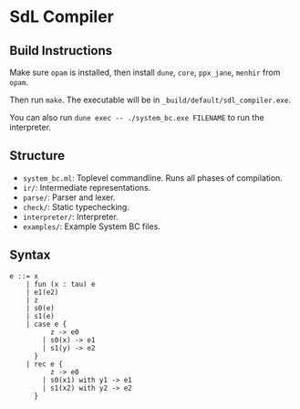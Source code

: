 # SdL Compiler

## Build Instructions

Make sure `opam` is installed, then install `dune`, `core`, `ppx_jane`,
`menhir` from `opam`.

Then run `make`. The executable will be in `_build/default/sdl_compiler.exe`.

You can also run `dune exec -- ./system_bc.exe FILENAME` to run the interpreter.

## Structure
  - `system_bc.ml`: Toplevel commandline. Runs all phases of compilation.
  - `ir/`: Intermediate representations.
  - `parse/`: Parser and lexer.
  - `check/`: Static typechecking.
  - `interpreter/`: Interpreter.
  - `examples/`: Example System BC files.

## Syntax
```
e ::= x
    | fun (x : tau) e
    | e1(e2)
    | z
    | s0(e)
    | s1(e)
    | case e {
          z -> e0
        | s0(x) -> e1
        | s1(y) -> e2
      }
    | rec e {
          z -> e0
        | s0(x1) with y1 -> e1
        | s1(x2) with y2 -> e2
      }
```
